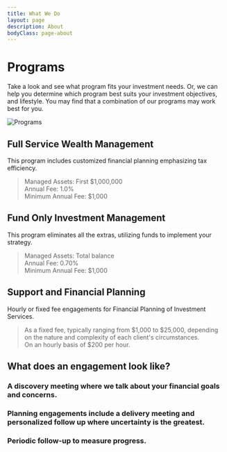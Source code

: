 ```yaml
---
title: What We Do
layout: page
description: About
bodyClass: page-about
---
```


# Programs

Take a look and see what program fits your investment needs. Or, we can help you determine which program best suits your investment objectives, and lifestyle. You may find that a combination of our programs may work best for you.    

![Programs](/images/thom-holmes-Lrfw0U_o9I0-unsplash.jpg)

## Full Service Wealth Management

This program includes customized financial planning emphasizing tax efficiency.  

> Managed Assets: First $1,000,000  
> Annual Fee: 1.0%  
> Minimum Annual Fee: $1,000  

## Fund Only Investment Management

This program eliminates all the extras, utilizing funds to implement your strategy.  

> Managed Assets: Total balance  
> Annual Fee: 0.70%  
> Minimum Annual Fee: $1,000  

## Support and Financial Planning

Hourly or fixed fee engagements for Financial Planning of Investment Services.  

> As a fixed fee, typically ranging from $1,000 to $25,000, depending on the nature and complexity of each client's circumstances.  
> On an hourly basis of $200 per hour.  

## What does an engagement look like?

### A discovery meeting where we talk about your financial goals and concerns.  

### Planning engagements include a delivery meeting and personalized follow up where uncertainty is the greatest.

### Periodic follow-up to measure progress.
